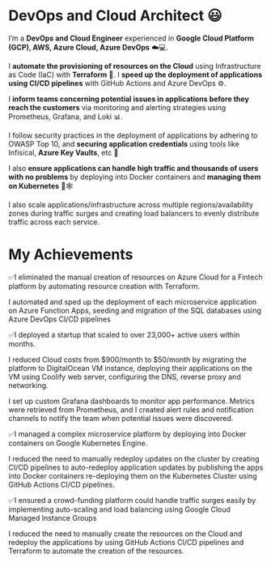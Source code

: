 # DevOps and Cloud Architect 😃

I’m a **DevOps and Cloud Engineer** experienced in **Google Cloud Platform (GCP), AWS, Azure Cloud, Azure DevOps** ☁️💻. 

I **automate the provisioning of resources on the Cloud** using Infrastructure as Code (IaC) with **Terraform** 🤖. I **speed up the deployment of applications using CI/CD pipelines** with GitHub Actions and Azure DevOps ⚙️.

I **inform teams concerning potential issues in applications before they reach the customers** via monitoring and alerting strategies using Prometheus, Grafana, and Loki 📊. 

I follow security practices in the deployment of applications by adhering to OWASP Top 10, and **securing application credentials** using tools like Infisical, **Azure Key Vaults**, etc 🔐

I also **ensure applications can handle high traffic and thousands of users with no problems** by deploying into Docker containers and **managing them on Kubernetes** 🐋🕸️

I also scale applications/infrastructure across multiple regions/availability zones during traffic surges and creating load balancers to evenly distribute traffic across each service.

# My Achievements

✅I eliminated the manual creation of resources on Azure Cloud for a Fintech platform by automating resource creation with Terraform.

I automated and sped up the deployment of each microservice application on Azure Function Apps, seeding and migration of the SQL databases using Azure DevOps CI/CD pipelines

✅I deployed a startup that scaled to over 23,000+ active users within months. 

I reduced Cloud costs from $900/month to $50/month by migrating the platform to DigitalOcean VM instance, deploying their applications on the VM using Coolify web server, configuring the DNS, reverse proxy and networking. 

I set up custom Grafana dashboards to monitor app performance. Metrics were retrieved from Prometheus, and I created alert rules and notification channels to notify the team when potential issues were discovered.

✅I managed a complex microservice platform by deploying into Docker containers on Google Kubernetes Engine. 

I reduced the need to manually redeploy updates on the cluster by creating CI/CD pipelines to auto-redeploy application updates by publishing the apps into Docker containers re-deploying them on the Kubernetes Cluster using GitHub Actions CI/CD pipelines.

✅I ensured a crowd-funding platform could handle traffic surges easily by implementing auto-scaling and load balancing using Google Cloud Managed Instance Groups

I reduced the need to manually create the resources on the Cloud and redeploy the applications by using GitHub Actions CI/CD pipelines and Terraform to automate the creation of the resources.
